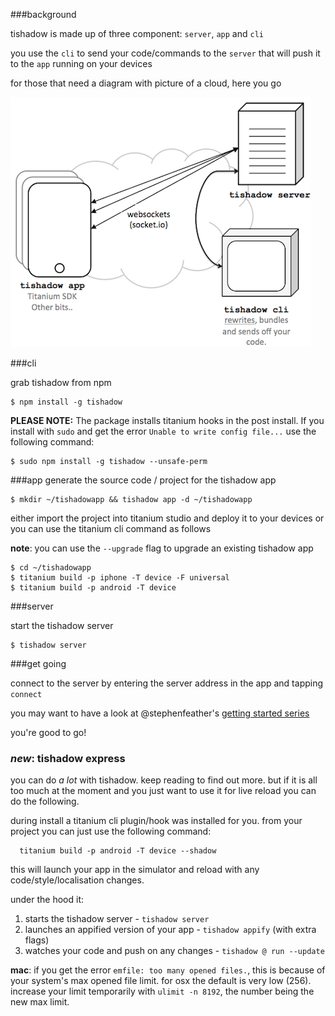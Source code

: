 
###background

tishadow is made up of three component: `server`, `app` and `cli`

you use the `cli` to send your code/commands to the `server` that will push it
to the `app` running on your devices 

for those that need a diagram with picture of a cloud, here you go

![diagram](/img/diagram.png)

###cli

grab tishadow from npm

```
$ npm install -g tishadow
```

**PLEASE NOTE:** The package installs titanium hooks in the post install. 
If you install with `sudo` and get the error `Unable to write config file...` 
use the following command:

```
$ sudo npm install -g tishadow --unsafe-perm
```

###app
generate the source code / project for the tishadow app

```
$ mkdir ~/tishadowapp && tishadow app -d ~/tishadowapp
```

either import the project into titanium studio and deploy it to your
devices or you can use the titanium cli command as follows

**note**: you can use the `--upgrade` flag to upgrade an existing tishadow app

```
$ cd ~/tishadowapp
$ titanium build -p iphone -T device -F universal
$ titanium build -p android -T device
``` 

###server

start the tishadow server

```
$ tishadow server
```

###get going

connect to the server by entering the server address in the app and
tapping `connect`

you may want to have a look at @stephenfeather's [getting started series](http://www.stephenfeather.com/blog/tishadow-getting-started-part-1/)

you're good to go!

### _new_: tishadow express

you can do _a lot_ with tishadow. keep reading to find out more.
but if it is all too much at the moment and you just want to use it for
live reload you can do the following.

during install a titanium cli plugin/hook was installed for you. from your project you can just use the following command:

```
  titanium build -p android -T device --shadow 
```

this will launch your app in the simulator and reload with any code/style/localisation changes.

under the hood it:

 1. starts the tishadow server - `tishadow server`
 2. launches an appified version of your app - `tishadow appify` (with extra flags)
 3. watches your code and push on any changes - `tishadow @ run --update`

**mac**: if you get the error `emfile: too many opened files.`, this is because of your system's max opened file limit. for osx the default is very low (256). increase your limit temporarily with `ulimit -n 8192`, the number being the new max limit.



